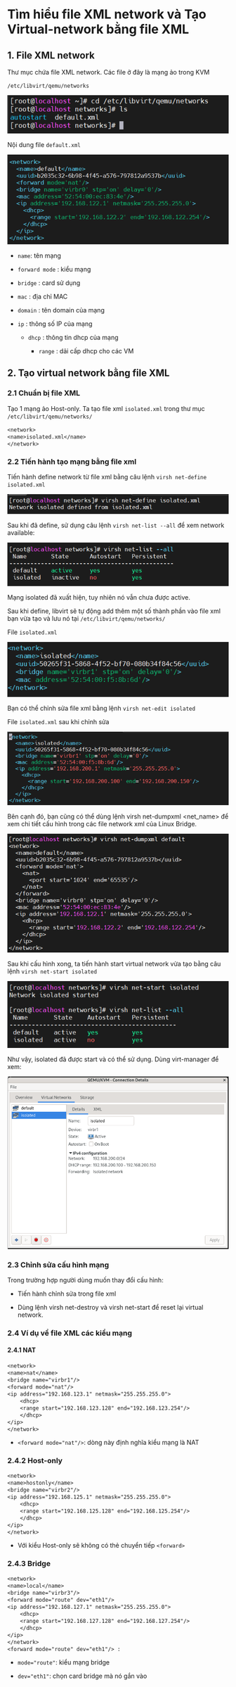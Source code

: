 # Tìm hiểu file XML network và Tạo Virtual-network bằng file XML

## 1. File XML network

Thư mục chứa file XML network. Các file ở đây là mạng ảo trong KVM

    /etc/libvirt/qemu/networks

![ảnh 87](/QuyenNV/14.KVM/images/anh82.png)

Nội dung file `default.xml`

![ảnh 88](/QuyenNV/14.KVM/images/anh83.png)

- `name`: tên mạng

- `forward mode` : kiểu mạng

- `bridge` : card sử dụng

- `mac` : địa chỉ MAC

- `domain` : tên domain của mạng

- `ip` : thông số IP của mạng

    - `dhcp` : thông tin dhcp của mạng

        - `range` : dải cấp dhcp cho các VM

## 2. Tạo virtual network bằng file XML

### 2.1 Chuẩn bị file XML

Tạo 1 mạng ảo Host-only. Ta tạo file xml `isolated.xml` trong thư mục `/etc/libvirt/qemu/networks/`

    <network>
    <name>isolated.xml</name>
    </network>

### 2.2 Tiến hành tạo mạng bằng file xml

Tiến hành define network từ file xml bằng câu lệnh `virsh net-define isolated.xml`

![ảnh 89](/QuyenNV/14.KVM/images/anh84.png)

Sau khi đã define, sử dụng câu lệnh `virsh net-list --all` để xem network available:

![ảnh 90](/QuyenNV/14.KVM/images/anh85.png)

Mạng isolated đã xuất hiện, tuy nhiên nó vẫn chưa được active.

Sau khi define, libvirt sẽ tự động add thêm một số thành phần vào file xml bạn vừa tạo và lưu nó tại `/etc/libvirt/qemu/networks/`

File `isolated.xml`

![ảnh 91](/QuyenNV/14.KVM/images/anh86.png)

Bạn có thể chỉnh sửa file xml bằng lệnh `virsh net-edit isolated`

File `isolated.xml` sau khi chỉnh sửa

![ảnh 92](/QuyenNV/14.KVM/images/anh87.png)

Bên cạnh đó, bạn cũng có thể dùng lệnh virsh net-dumpxml <net_name> để xem chi tiết cấu hình trong các file network xml của Linux Bridge.

![ảnh 93](/QuyenNV/14.KVM/images/anh88.png)

Sau khi cấu hình xong, ta tiến hành start virtual network vừa tạo bằng câu lệnh `virsh net-start isolated`

![ảnh 94](/QuyenNV/14.KVM/images/anh89.png)

Như vậy, isolated đã được start và có thể sử dụng. Dùng virt-manager để xem:

![ảnh 95](/QuyenNV/14.KVM/images/anh90.png)

### 2.3 Chỉnh sửa cấu hình mạng

Trong trường hợp người dùng muốn thay đổi cấu hình:

- Tiến hành chỉnh sửa trong file xml

- Dùng lệnh virsh net-destroy và virsh net-start để reset lại virtual network.

### 2.4 Ví dụ về file XML các kiểu mạng

#### 2.4.1 NAT

    <network>
    <name>nat</name>
    <bridge name="virbr1"/>
    <forward mode="nat"/>
    <ip address="192.168.123.1" netmask="255.255.255.0">
        <dhcp>
        <range start="192.168.123.128" end="192.168.123.254"/>
        </dhcp>
    </ip>
    </network>

- `<forward mode="nat"/>`: dòng này định nghĩa kiểu mạng là NAT

### 2.4.2 Host-only

    <network>
    <name>hostonly</name>
    <bridge name="virbr2"/>
    <ip address="192.168.125.1" netmask="255.255.255.0">
        <dhcp>
        <range start="192.168.125.128" end="192.168.125.254"/>
        </dhcp>
    </ip>
    </network>

- Với kiểu Host-only sẽ không có thẻ chuyển tiếp `<forward>`

### 2.4.3 Bridge

    <network>
    <name>local</name>
    <bridge name="virbr3"/>
    <forward mode="route" dev="eth1"/>
    <ip address="192.168.127.1" netmask="255.255.255.0">
        <dhcp>
        <range start="192.168.127.128" end="192.168.127.254"/>
        </dhcp>
    </ip>
    </network>
    <forward mode="route" dev="eth1"/> :

- `mode="route"`: kiểu mạng bridge

- `dev="eth1"`: chọn card bridge mà nó gắn vào